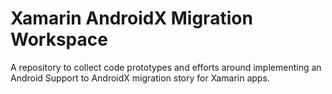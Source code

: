 # Xamarin AndroidX Migration Workspace

A repository to collect code prototypes and efforts around implementing an
Android Support to AndroidX migration story for Xamarin apps.
